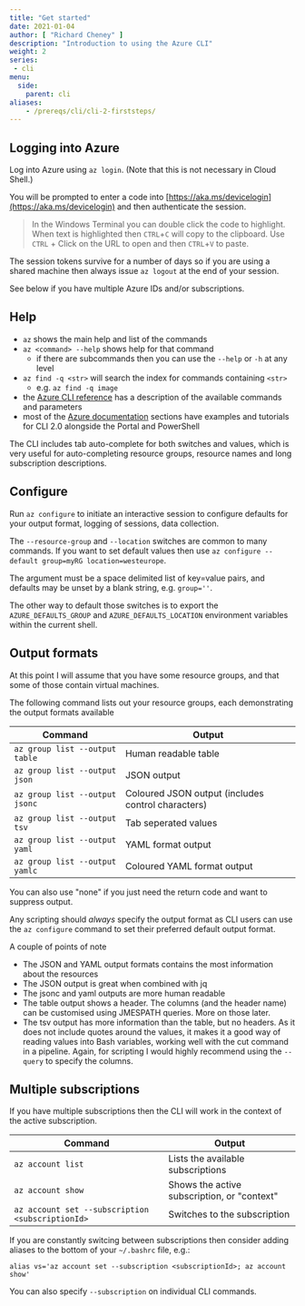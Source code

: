 ```yaml
---
title: "Get started"
date: 2021-01-04
author: [ "Richard Cheney" ]
description: "Introduction to using the Azure CLI"
weight: 2
series:
 - cli
menu:
  side:
    parent: cli
aliases:
    - /prereqs/cli/cli-2-firststeps/
---
```


## Logging into Azure

Log into Azure using ```az login```.  (Note that this is not necessary in Cloud Shell.)

You will be prompted to enter a code into  [https://aka.ms/devicelogin](https://aka.ms/devicelogin) and then authenticate the session.

> In the Windows Terminal you can double click the code to highlight. When text is highlighted then `CTRL`+`C` will copy to the clipboard. Use `CTRL` + Click on the URL to open and then `CTRL`+`V` to paste.

The session tokens survive for a number of days so if you are using a shared machine then always issue ```az logout``` at the end of your session.

See below if you have multiple Azure IDs and/or subscriptions.

## Help

* ```az``` shows the main help and list of the commands
* ```az <command> --help``` shows help for that command
  * if there are subcommands then you can use the ```--help``` or ```-h``` at any level
* ```az find -q <str>``` will search the index for commands containing ```<str>```
  * e.g. ```az find -q image```
* the [Azure CLI reference](https://docs.microsoft.com/cli/azure/?view=azure-cli-latest) has a description of the available commands and parameters
* most of the [Azure documentation](https://docs.microsoft.com/azure/#pivot=products&panel=all) sections have examples and tutorials for CLI 2.0 alongside the Portal and PowerShell

The CLI includes tab auto-complete for both switches and values, which is very useful for auto-completing resource groups, resource names and long subscription descriptions.

## Configure

Run `az configure` to initiate an interactive session to configure defaults for your output format, logging of sessions, data collection.

The `--resource-group` and `--location` switches are common to many commands. If you want to set default values then use `az configure --default group=myRG location=westeurope`.

The argument must be a space delimited list of key=value pairs, and defaults may be unset by a blank string, e.g. `group=''`.

The other way to default those switches is to export the `AZURE_DEFAULTS_GROUP` and `AZURE_DEFAULTS_LOCATION` environment variables within the current shell.

## Output formats

At this point I will assume that you have some resource groups, and that some of those contain virtual machines.

The following command lists out your resource groups, each demonstrating the output formats available

| **Command** | **Output** |
|---|---|
| `az group list --output table` | Human readable table |
| `az group list --output json` | JSON output |
| `az group list --output jsonc` | Coloured JSON output (includes control characters) |
| `az group list --output tsv` | Tab seperated values |
| `az group list --output yaml` | YAML format output |
| `az group list --output yamlc` | Coloured YAML format output |

You can also use "none" if you just need the return code and want to suppress output.

Any scripting should *always* specify the output format as CLI users can use the ```az configure``` command to set their preferred default output format.

A couple of points of note

* The JSON and YAML output formats contains the most information about the resources
* The JSON output is great when combined with jq
* The jsonc and yaml outputs are more human readable
* The table output shows a header.  The columns (and the header name) can be customised using JMESPATH queries.  More on those later.
* The tsv output has more information than the table, but no headers. As it does not include quotes around the values, it makes it a good way of reading values into Bash variables, working well with the cut command in a pipeline.  Again, for scripting I would highly recommend using the ``--query`` to specify the columns.

## Multiple subscriptions

If you have multiple subscriptions then the CLI will work in the context of the active subscription.

| **Command** | **Output** |
|---|---|
| `az account list` | Lists the available subscriptions |
| `az account show` | Shows the active subscription, or "context" |
| `az account set --subscription <subscriptionId>` | Switches to the subscription  |

If you are constantly switcing between subscriptions then consider adding aliases to the bottom of your `~/.bashrc` file, e.g.:

```shell
alias vs='az account set --subscription <subscriptionId>; az account show'
```

You can also specify `--subscription` on individual CLI commands.
